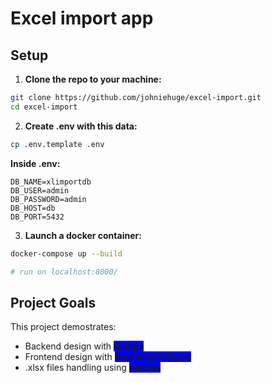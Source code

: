 # Excel import app

## Setup

1. **Clone the repo to your machine:**

```bash
git clone https://github.com/johniehuge/excel-import.git
cd excel-import
```

2. **Create .env with this data:**

```bash
cp .env.template .env
```

**Inside .env:**

```
DB_NAME=xlimportdb
DB_USER=admin
DB_PASSWORD=admin
DB_HOST=db
DB_PORT=5432
```

3. **Launch a docker container:**

```bash
docker-compose up --build

# run on localhost:8000/
```

## Project Goals

This project demostrates:

- Backend design with <span style='background-color: blue;'>**Django**</span>
- Frontend design with <span style='background-color: blue;'>**Bootstrap/JQuery**</span>
- .xlsx files handling using <span style='background-color: blue;'>**pandas**</span>
